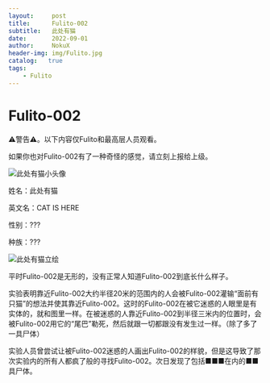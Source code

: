 ```yaml
---
layout:     post
title:      Fulito-002
subtitle:   此处有猫
date:       2022-09-01
author:     NokuX
header-img: img/Fulito.jpg
catalog:   true
tags:
    - Fulito
---
```

# Fulito-002

⚠警告⚠。以下内容仅Fulito和最高层人员观看。

如果你也对Fulito-002有了一种奇怪的感觉，请立刻上报给上级。

![此处有猫小头像]({{site.baseurl}}/img-post/fulito002.jpg)

姓名：此处有猫

英文名：CAT IS HERE

性别：???

种族：???

![此处有猫立绘]({{site.baseurl}}/img-post/fulito002.png)

平时Fulito-002是无形的，没有正常人知道Fulito-002到底长什么样子。

实验表明靠近Fulito-002大约半径20米的范围内的人会被Fulito-002灌输“面前有只猫”的想法并使其靠近Fulito-002。这时的Fulito-002在被它迷惑的人眼里是有实体的，就和图里一样。在被迷惑的人靠近Fulito-002到半径三米内的位置时，会被Fulito-002用它的“尾巴”勒死，然后就跟一切都跟没有发生过一样。（除了多了一具尸体）

实验人员曾尝试让被Fulito-002迷惑的人画出Fulito-002的样貌，但是这导致了那次实验内的所有人都疯了般的寻找Fulito-002。次日发现了包括■■■在内的■■具尸体。
